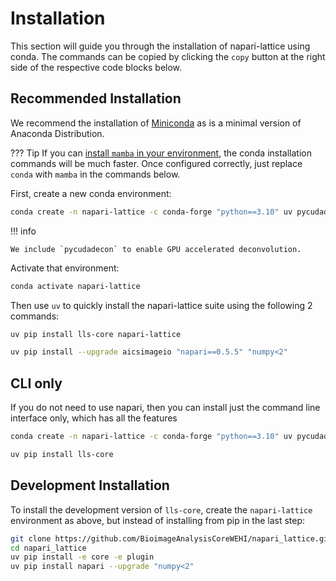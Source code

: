 # Installation

This section will guide you through the installation of napari-lattice using conda.
The commands can be copied by clicking the `copy` button at the right side of the respective code blocks below.

## Recommended Installation

We recommend the installation of [Miniconda](https://docs.anaconda.com/miniconda/install/) as is a minimal version of Anaconda Distribution. 

??? Tip
    If you can [install `mamba` in your environment](https://stackoverflow.com/a/76765625), the conda installation commands will be much faster. Once configured correctly, just replace `conda` with `mamba` in the commands below.

First, create a new conda environment:


```bash
conda create -n napari-lattice -c conda-forge "python==3.10" uv pycudadecon "numpy<2"
```

!!! info

    We include `pycudadecon` to enable GPU accelerated deconvolution.

Activate that environment:

```bash
conda activate napari-lattice
```

Then use `uv` to quickly install the napari-lattice suite using the following 2 commands:

```bash
uv pip install lls-core napari-lattice
```

```bash
uv pip install --upgrade aicsimageio "napari==0.5.5" "numpy<2"
```

## CLI only

If you do not need to use napari, then you can install just the command line interface only, which has all the features

```bash
conda create -n napari-lattice -c conda-forge "python==3.10" uv pycudadecon "numpy<2"
```

```bash
uv pip install lls-core
```


## Development Installation

To install the development version of `lls-core`, create the `napari-lattice` environment as above, but instead of installing from pip in the last step:

```bash
git clone https://github.com/BioimageAnalysisCoreWEHI/napari_lattice.git
cd napari_lattice
uv pip install -e core -e plugin
uv pip install napari --upgrade "numpy<2"
```
